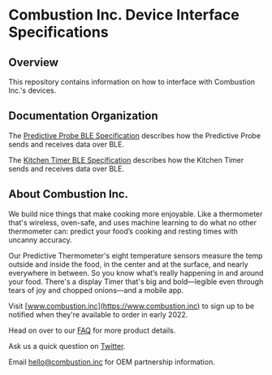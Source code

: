 # Combustion Inc. Device Interface Specifications

## Overview

This repository contains information on how to interface with Combustion Inc.'s devices.

## Documentation Organization

The [Predictive Probe BLE Specification](probe_ble_specification.rst) describes how the Predictive Probe sends and receives data over BLE.

The [Kitchen Timer BLE Specification](timer_ble_specification.rst) describes how the Kitchen Timer sends and receives data over BLE.

## About Combustion Inc.

We build nice things that make cooking more enjoyable. Like a thermometer that's wireless, oven-safe, and uses machine learning to do what no other thermometer can: predict your food’s cooking and resting times with uncanny accuracy.

Our Predictive Thermometer's eight temperature sensors measure the temp outside and inside the food, in the center and at the surface, and nearly everywhere in between. So you know what’s really happening in and around your food. There's a display Timer that's big and bold—legible even through tears of joy and chopped onions—and a mobile app.

Visit [www.combustion.inc](https://www.combustion.inc) to sign up to be notified when they're available to order in early 2022.

Head on over to our [FAQ](https://combustion.inc/faq.html) for more product details.

Ask us a quick question on [Twitter](https://twitter.com/intent/tweet?screen_name=inccombustion).

Email [hello@combustion.inc](mailto:hello@combustion.inc) for OEM partnership information.
